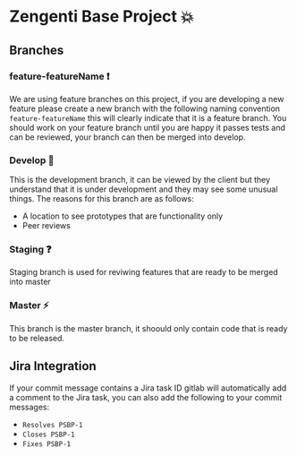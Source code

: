 # Zengenti Base Project :boom:

## Branches

### feature-featureName :exclamation:

We are using feature branches on this project, if you are developing a new feature please create a new branch with the following naming convention `feature-featureName` this will clearly indicate that it is a feature branch. You should work on your feature branch until you are happy it passes tests and can be reviewed, your branch can then be merged into develop.

### Develop :bug:

This is the development branch, it can be viewed by the client but they understand that it is under development and they may see some unusual things. The reasons for this branch are as follows:

- A location to see prototypes that are functionality only
- Peer reviews

### Staging :question:

Staging branch is used for reviwing features that are ready to be merged into master

### Master :zap:

This branch is the master branch, it shoould only contain code that is ready to be released.

## Jira Integration

If your commit message contains a Jira task ID gitlab will automatically add a comment to the Jira task, you can also add the following to your commit messages:

- `Resolves PSBP-1`
- `Closes PSBP-1`
- `Fixes PSBP-1`
